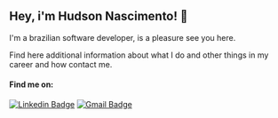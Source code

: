 ## Hey, i'm Hudson Nascimento!  👋

<!--
**hudson-nascimento/hudson-nascimento** is a ✨ _special_ ✨ repository because its `README.md` (this file) appears on your GitHub profile.
-->

I'm a brazilian software developer, is a pleasure see you here.

Find here additional information about what I do and other things in my career and how contact me.

#### Find me on:
[![Linkedin Badge](https://img.shields.io/badge/-LinkedIn-blue?style=flat&logo=Linkedin&logoColor=white&link=http://bit.ly/linkedinhudsonnascimento/)](http://bit.ly/linkedinhudsonnascimento)
[![Gmail Badge](https://img.shields.io/badge/-Gmail-c14438?style=flat&logo=Gmail&logoColor=white&link=mailto:contato.hudsonnascimento@gmail.com)](mailto:contato.hudsonnascimento@gmail.com)


